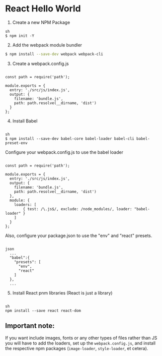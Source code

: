 # React Hello World

1. Create a new NPM Package

```
sh
$ npm init -Y
```

2. Add the webpack module bundler

```sh
$ npm install --save-dev webpack webpack-cli
```

3. Create a webpack.config.js

```

const path = require('path');

module.exports = {
  entry: './src/js/index.js',
  output: {
    filename: 'bundle.js',
    path: path.resolve(__dirname, 'dist')
  }
};

```

4. Install Babel

```

sh
$ npm install --save-dev babel-core babel-loader babel-cli babel-preset-env

```

Configure your webpack.config.js to use the babel loader

```

const path = require('path');

module.exports = {
  entry: './src/js/index.js',
  output: {
    filename: 'bundle.js',
    path: path.resolve(__dirname, 'dist')
  },
  module: {
    loaders: [
        { test: /\.js$/, exclude: /node_modules/, loader: "babel-loader" }
    ]
  }
};

```

Also, configure your package.json to use the "env" and "react" presets.

```

json
  ...
  "babel":{
    "presets": [
      "env",
      "react"
    ]
  },
  ...

```

5. Install React pnm libraries (React is just a library)

```

sh
npm install --save react react-dom

```

## Important note:

If you want include images, fonts or any other types of files rather than JS you will have to add the loaders, set up the `webpack.config.js`, and install the respective npm packages (`image-loader`, `style-loader`, et cetera).
